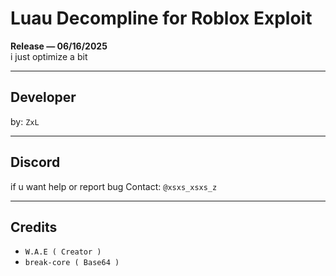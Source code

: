 # Luau Decompline for Roblox Exploit

**Release — 06/16/2025**  
i just optimize a bit

---

## Developer

by: `ZxL`

---

## Discord

if u want help or report bug
Contact: `@xsxs_xsxs_z`

---

## Credits

- `W.A.E ( Creator )`
- `break-core ( Base64 )`
